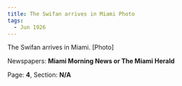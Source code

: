```yaml
---  
title: The Swifan arrives in Miami Photo  
tags:  
  - Jun 1926  
---  
```

  
The Swifan arrives in Miami. [Photo]  
  
Newspapers: **Miami Morning News or The Miami Herald**  
  
Page: **4**, Section: **N/A** 
